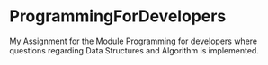 # ProgrammingForDevelopers
My Assignment for the Module Programming for developers where questions regarding Data Structures and Algorithm is implemented.
